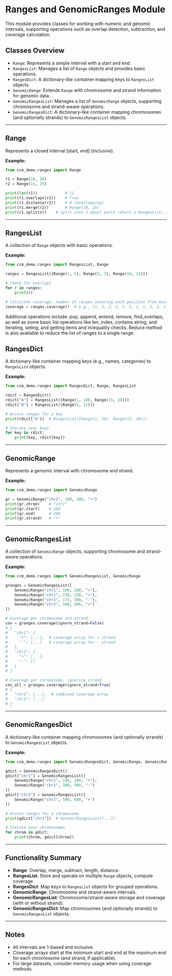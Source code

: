 
# Ranges and GenomicRanges Module

This module provides classes for working with numeric and genomic intervals, supporting operations such as overlap detection, subtraction, and coverage calculation.

## Classes Overview

- `Range`: Represents a simple interval with a start and end.
- `RangesList`: Manages a list of `Range` objects and provides basic operations.
- `RangesDict`: A dictionary-like container mapping keys to `RangesList` objects.
- `GenomicRange`: Extends `Range` with chromosome and strand information for genomic data.
- `GenomicRangesList`: Manages a list of `GenomicRange` objects, supporting chromosome and strand-aware operations.
- `GenomicRangesDict`: A dictionary-like container mapping chromosomes (and optionally strands) to `GenomicRangesList` objects.

---

## Range

Represents a closed interval \[start, end\] (inclusive).

**Example:**
```python
from ccm_demo.ranges import Range

r1 = Range(10, 20)
r2 = Range(15, 25)

print(len(r1))            # 11
print(r1.overlaps(r2))    # True
print(r1.distance(r2))    # 0 (overlapping)
print(r1.merge(r2))       # Range(10, 25)
print(r1.split(n))    # split into 2 equal parts return a RangesList: [Range(10, 15), Range(15, 20)]
```

---

## RangesList

A collection of `Range` objects with basic operations.

**Example:**
```python
from ccm_demo.ranges import RangesList, Range

ranges = RangesList([Range(1, 5), Range(3, 7), Range(10, 12)])

# Check for overlaps
for r in ranges:
    print(r)

# Calculate coverage: number of ranges covering each position from min(start) to max(end)
coverage = ranges.coverage()  # e.g., [1, 2, 2, 2, 1, 1, 1, 1, 1, 1, 1, 1]
```
Additional operations include: pop, append, extend, remove, find_overlaps, as well as some basic list operations like len, index, contains
string, and iterating, seting, and getting items and in/equality checks. Reduce method is also available to reduce the list of ranges to a single range.


## RangesDict

A dictionary-like container mapping keys (e.g., names, categories) to `RangesList` objects.

**Example:**
```python
from ccm_demo.ranges import RangesDict, Range, RangesList

rdict = RangesDict()
rdict["A"] = RangesList([Range(1, 10), Range(15, 20)])
rdict["B"] = RangesList([Range(5, 12)])

# Access ranges for a key
print(rdict["A"])  # RangesList([Range(1, 10), Range(15, 20)])

# Iterate over keys
for key in rdict:
    print(key, rdict[key])
```

---

## GenomicRange

Represents a genomic interval with chromosome and strand.

**Example:**
```python
from ccm_demo.ranges import GenomicRange

gr = GenomicRange("chr1", 100, 200, "+")
print(gr.chrom)    # "chr1"
print(gr.start)    # 100
print(gr.end)      # 200
print(gr.strand)   # "+"
```

---

## GenomicRangesList

A collection of `GenomicRange` objects, supporting chromosome and strand-aware operations.

**Example:**
```python
from ccm_demo.ranges import GenomicRangesList, GenomicRange

granges = GenomicRangesList([
    GenomicRange("chr1", 100, 200, "+"),
    GenomicRange("chr1", 150, 250, "+"),
    GenomicRange("chr1", 175, 300, "-"),
    GenomicRange("chr2", 100, 200, "+")
])

# Coverage per chromosome and strand
cov = granges.coverage(ignore_strand=False)
# {
#   "chr1": {
#     "+": [...],  # coverage array for + strand
#     "-": [...]   # coverage array for - strand
#   },
#   "chr2": {
#     "+": [...],
#     "-": []
#   }
# }

# Coverage per chromosome, ignoring strand
cov_all = granges.coverage(ignore_strand=True)
# {
#   "chr1": [...],  # combined coverage array
#   "chr2": [...]
# }
```

---

## GenomicRangesDict

A dictionary-like container mapping chromosomes (and optionally strands) to `GenomicRangesList` objects.

**Example:**
```python
from ccm_demo.ranges import GenomicRangesDict, GenomicRange, GenomicRangesList

gdict = GenomicRangesDict()
gdict["chr1"] = GenomicRangesList([
    GenomicRange("chr1", 100, 200, "+"),
    GenomicRange("chr1", 300, 400, "-")
])
gdict["chr2"] = GenomicRangesList([
    GenomicRange("chr2", 500, 600, "+")
])

# Access ranges for a chromosome
print(gdict["chr1"])  # GenomicRangesList([...])

# Iterate over chromosomes
for chrom in gdict:
    print(chrom, gdict[chrom])
```

---

## Functionality Summary

- **Range**: Overlap, merge, subtract, length, distance.
- **RangesList**: Store and operate on multiple `Range` objects, compute coverage.
- **RangesDict**: Map keys to `RangesList` objects for grouped operations.
- **GenomicRange**: Chromosome and strand-aware intervals.
- **GenomicRangesList**: Chromosome/strand-aware storage and coverage (with or without strand).
- **GenomicRangesDict**: Map chromosomes (and optionally strands) to `GenomicRangesList` objects.

---

## Notes

- All intervals are 1-based and inclusive.
- Coverage arrays start at the minimum start and end at the maximum end for each chromosome (and strand, if applicable).
- For large datasets, consider memory usage when using coverage methods.


